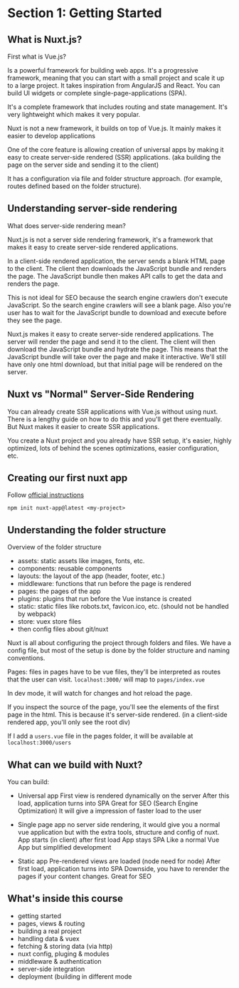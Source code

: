 # Section 1: Getting Started

## What is Nuxt.js?

First what is Vue.js? 

Is a powerful framework for building web apps. It's a progressive framework, meaning that you can start with a small project and scale it up to a large project. It takes inspiration from AngularJS and React. You can build UI widgets or complete single-page-applications (SPA).

It's a complete framework that includes routing and state management. It's very lightweight which makes it very popular.

Nuxt is not a new framework, it builds on top of Vue.js. It mainly makes it easier to develop applications

One of the core feature is allowing creation of universal apps by making it easy to create server-side rendered (SSR) applications. (aka building the page on the server side and sending it to the client)

It has a configuration via file and folder structure approach. (for example, routes defined based on the folder structure).

## Understanding server-side rendering

What does server-side rendering mean? 

Nuxt.js is not a server side rendering framework, it's a framework that makes it easy to create server-side rendered applications.

In a client-side rendered application, the server sends a blank HTML page to the client. The client then downloads the JavaScript bundle and renders the page. The JavaScript bundle then makes API calls to get the data and renders the page.

This is not ideal for SEO because the search engine crawlers don't execute JavaScript. So the search engine crawlers will see a blank page. Also you're user has to wait for the JavaScript bundle to download and execute before they see the page.

Nuxt.js makes it easy to create server-side rendered applications. The server will render the page and send it to the client. The client will then download the JavaScript bundle and hydrate the page. This means that the JavaScript bundle will take over the page and make it interactive. We'll still have only one html download, but that initial page will be rendered on the server.

## Nuxt vs "Normal" Server-Side Rendering

You can already create SSR applications with Vue.js without using nuxt. There is a lengthy guide on how to do this and you'll get there eventually. But Nuxt makes it easier to create SSR applications.

You create a Nuxt project and you already have SSR setup, it's easier, highly optimized, lots of behind the scenes optimizations, easier configuration, etc.

## Creating our first nuxt app

Follow [official instructions](https://v2.nuxt.com/docs/get-started/installation)

`npm init nuxt-app@latest <my-project>`

## Understanding the folder structure

Overview of the folder structure

- assets: static assets like images, fonts, etc.
- components: reusable components
- layouts: the layout of the app (header, footer, etc.)
- middleware: functions that run before the page is rendered
- pages: the pages of the app
- plugins: plugins that run before the Vue instance is created
- static: static files like robots.txt, favicon.ico, etc. (should not be handled by webpack)
- store: vuex store files
- then config files about git/nuxt

Nuxt is all about configuring the project through folders and files. We have a config file, but most of the setup is done by the folder structure and naming conventions.

Pages: 
files in pages have to be vue files, they'll be interpreted as routes that the user can visit. 
`localhost:3000/` will map to `pages/index.vue`

In dev mode, it will watch for changes and hot reload the page.

If you inspect the source of the page, you'll see the elements of the first page in the html. This is because it's server-side rendered. (in a client-side rendered app, you'll only see the root div)

If I add a `users.vue` file in the pages folder, it will be available at `localhost:3000/users`

## What can we build with Nuxt?

You can build:

- Universal app
First view is rendered dynamically on the server
After this load, application turns into SPA
Great for SEO (Search Engine Optimization)
It will give a impression of faster load to the user

- Single page app
no server side rendering, it would give you a normal vue application but with the extra tools, structure and config of nuxt.
App starts (in client) after first load
App stays SPA
Like a normal Vue App but simplified development

- Static app
Pre-rendered views are loaded (node need for node)
After first load, application turns into SPA
Downside, you have to rerender the pages if your content changes.
Great for SEO

## What's inside this course

- getting started
- pages, views & routing
- building a real project
- handling data & vuex
- fetching & storing data (via http)
- nuxt config, pluging & modules
- middleware & authentication
- server-side integration
- deployment (building in different mode



